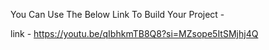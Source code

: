 You Can Use The Below Link To Build Your Project -

link - https://youtu.be/qIbhkmTB8Q8?si=MZsope5ItSMjhj4Q
